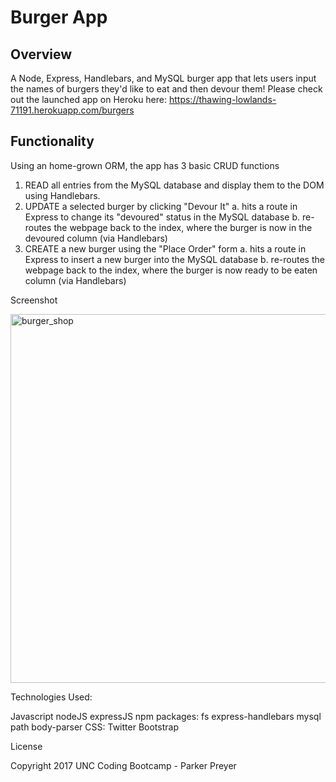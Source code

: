 # Burger App

## Overview

A Node, Express, Handlebars, and MySQL burger app that lets users input the names of burgers they'd like to eat and then devour them! Please check out the launched app on Heroku here: https://thawing-lowlands-71191.herokuapp.com/burgers

## Functionality

Using an home-grown ORM, the app has 3 basic CRUD functions

1. READ all entries from the MySQL database and display them to the DOM using Handlebars.
2. UPDATE a selected burger by clicking "Devour It"
    a. hits a route in Express to change its "devoured" status in the MySQL database
    b. re-routes the webpage back to the index, where the burger is now in the devoured column (via Handlebars)
3. CREATE a new burger using the "Place Order" form
    a. hits a route in Express to insert a new burger into the MySQL database
    b. re-routes the webpage back to the index, where the burger is now ready to be eaten column (via Handlebars)
    
Screenshot

<img width="590" alt="burger_shop" src="https://user-images.githubusercontent.com/1817873/33796838-9c446ace-dcca-11e7-9849-a0bb2f90af08.PNG">

Technologies Used:

Javascript nodeJS expressJS npm packages: fs express-handlebars mysql path body-parser CSS: Twitter Bootstrap

License

Copyright 2017 UNC Coding Bootcamp - Parker Preyer
